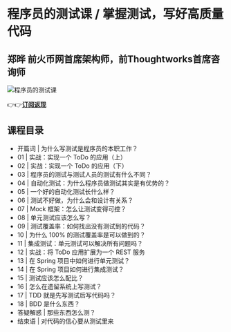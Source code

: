 程序员的测试课 / 掌握测试，写好高质量代码
======================

郑晔 **前火币网首席架构师，前Thoughtworks首席咨询师**
-----------------------------------

![程序员的测试课](https://www.geekgay.com/storage/geek/geek_bce3ff399d2296a79431edc79cf515e3.jpg)  
  
👉👉[**订阅返现**](https://time.geekbang.org/column/intro/100085101?code=ezobzWr-B98DkavyWarD2rOW66FzCc4B9YO1fbhVLjI%3D "程序员的测试课")  
  
课程目录
----

  
  
- 开篇词 | 为什么写测试是程序员的本职工作？
- 01 | 实战：实现一个 ToDo 的应用（上）
- 02 | 实战：实现一个 ToDo 的应用（下）
- 03 | 程序员的测试与测试人员的测试有什么不同？
- 04 | 自动化测试：为什么程序员做测试其实是有优势的？
- 05 | 一个好的自动化测试长什么样？
- 06 | 测试不好做，为什么会和设计有关系？
- 07 | Mock 框架：怎么让测试变得可控？
- 08 | 单元测试应该怎么写？
- 09 | 测试覆盖率：如何找出没有测试到的代码？
- 10 | 为什么 100% 的测试覆盖率是可以做到的？
- 11 | 集成测试：单元测试可以解决所有问题吗？
- 12 | 实战：将 ToDo 应用扩展为一个 REST 服务
- 13 | 在 Spring 项目中如何进行单元测试？
- 14 | 在 Spring 项目如何进行集成测试？
- 15 | 测试应该怎么配比？
- 16 | 怎么在遗留系统上写测试？
- 17 | TDD 就是先写测试后写代码吗？
- 18 | BDD 是什么东西？
- 答疑解惑 | 那些东西怎么测？
- 结束语 | 对代码的信心要从测试里来